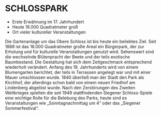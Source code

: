 # SCHLOSSPARK

* Erste Erwähnung im 17. Jahrhundert
* Heute 16.000 Quadratmeter groß
* Ort vieler kultureller Veranstaltungen

Die Gartenanlage um das Obere Schloss ist bis heute ein beliebtes Ziel. Seit 1888 ist das 16.000 Quadratmeter große  Areal ein Bürgerpark, der zur Erholung und für kulturelle Veranstaltungen genutzt wird. Sehenswert sind die wechselnde Blütenpracht der Beete und der teils exotische Baumbestand.
Die Gestaltung hat sich dem Zeitgeschmack entsprechend wiederholt verändert. Anfang des 19. Jahrhunderts wird von einem Blumengarten berichtet, der teils in Terrassen angelegt war und mit einer Mauer umschlossen wurde. 1840 überließ man der Stadt den Park als Kirchhof, der allerdings schon bald von einem neuen Friedhof am Lindenberg abgelöst wurde. Nach den Zerstörungen des Zweiten Weltkrieges spielten die seit 1949 stattfindenden Siegener Schloss-Spiele eine wichtige Rolle für die Belebung des Parks, heute sind es Veranstaltungen wie „Sonntagnachmittag um 4“ oder das „Siegener Sommerfestival“.
